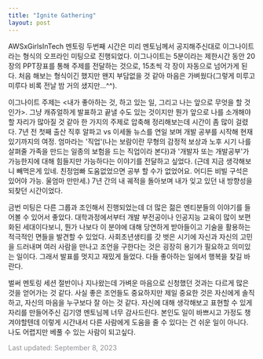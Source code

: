 ```yaml
---
title: "Ignite Gathering"
layout: post
---
```



AWSxGirlsInTech 멘토링 두번째 시간은 미리 멘토님께서 공지해주신대로 이그나이트라는 형식의 오프라인 미팅으로 진행되었다. 이그나이트는 5분이라는 제한시간 동안 20장의 PPT장표를 통해 주제를 전달하는 것으로, 15초씩 각 장이 자동으로 넘어가게 된다. 처음 해보는 형식이긴 했지만 왠지 부담없을 것 같아 마음은 가벼웠다(그렇게 미루고 미루다 비록 전날 밤 거의 샜지만...^^).

이그나이트 주제는 <내가 좋아하는 것, 하고 있는 일, 그리고 나는 앞으로 무엇을 할 것인가>. 그냥 캐쥬얼하게 발표하고 끝낼 수도 있는 것이지만 뭔가 앞으로 나를 소개해야할 자리가 많아질 것 같아 한 가지의 주제로 압축해 정리해보는데 시간이 좀 많이 걸렸다. 7년 전 첫째 출산 직후 알파고 vs 이세돌 뉴스를 연일 보며 개발 공부를 시작해 현재 있기까지의 여정. 엄마라는 '직업'(나는 보람이란 무형의 감정적 보상과 노후 시기 나를 살펴줄 가족을 만드는 일종의 보험을 드는 직업이라 본다)과 '개발자 또는 개발공부'가 가능한지에 대해 힘들지만 가능하다는 이야기를 전달하고 싶었다. (근데 지금 생각해보니 빼먹은게 있네. 친정엄빠 도움없었으면 공부 할 수가 없었어요. 어디든 비빌 구석은 있어야 가능. 울엄마 만만세.) 7년 간의 내 궤적을 돌아보며 내가 잊고 있던 내 방향성을 되찾던 시간이었다.

금번 미팅은 다른 그룹과 조인해서 진행되었는데 더 많은 젊은 멘티분들의 이야기를 들어볼 수 있어서 좋았다. 대학과정에서부터 개발 부전공이나 인공지능 교육이 많이 보편화된 세대이다보니, 뭔가 나보다 이 분야에 대해 당연하게 받아들이고 기술을 활용하는 적극적인 면들을 발견할 수 있었다. 사회초년생티를 갓 벗은 시기에 자신과 자신의 고민을 드러내며 여러 사람을 만나고 조언을 구한다는 것은 굉장히 용기가 필요하고 의미있는 일이다. 그래서 발표를 멋지고 재밌게 들었다. 다들 좋아하는 일에서 행복을 찾길 바란다.

벌써 멘토링 세션 절반이나 지나왔는데 가벼운 마음으로 신청했던 것과는 다르게 많은 것을 얻어가는 것 같다. 사실 좋은 조언들도 중요하지만 제일 중요한 것은 자신에게 솔직하고, 자신의 마음을 누구보다 잘 아는 것 같다. 자신에 대해 생각해보고 표현할 수 있게 자리를 만들어주신 김기영 멘토님께 너무 감사드린다. 본인도 일이 바쁘시고 가정도 챙겨야할텐데 이렇게 시간내서 다른 사람에게 도움을 줄 수 있다는 건 쉬운 일이 아니다. 나도 어렵지만 베풀 수 있는 사람이 되고싶다.


<font color='#909194'>Last updated: September 8, 2023</font>